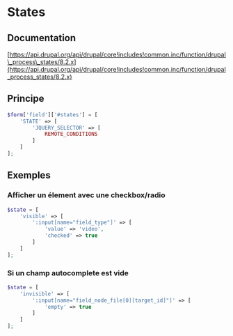 # States

## Documentation

[https://api.drupal.org/api/drupal/core!includes!common.inc/function/drupal\_process\_states/8.2.x](https://api.drupal.org/api/drupal/core!includes!common.inc/function/drupal_process_states/8.2.x)

## Principe

```php
$form['field']['#states'] = [
    'STATE' => [
        'JQUERY_SELECTOR' => [
            REMOTE_CONDITIONS
        ]
    ]
];
```

## Exemples

### Afficher un élement avec une checkbox/radio

```php
$state = [
    'visible' => [
        ':input[name="field_type"]' => [
            'value' => 'video',
            'checked' => true
        ]
    ]
];
```

### Si un champ autocomplete est vide

```php
$state = [
    'invisible' => [
        ':input[name="field_node_file[0][target_id]"]' => [
            'empty' => true
        ]
    ]
];
```

